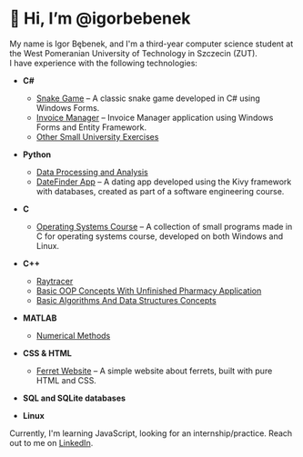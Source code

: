 # 👋 Hi, I’m @igorbebenek

My name is Igor Bębenek, and I'm a third-year computer science student at the West Pomeranian University of Technology in Szczecin (ZUT).  
I have experience with the following technologies:

- **C#**
  - [Snake Game](https://github.com/igorbebenek/Semester-3/tree/main/C%23/SnakeForms) – A classic snake game developed in C# using Windows Forms.
  - [Invoice Manager](https://github.com/igorbebenek/Semester-3/tree/main/C%23/InvoiceManagerForms/InvoiceManager) – Invoice Manager application using Windows Forms and Entity Framework.
  - [Other Small University Exercises](https://github.com/igorbebenek/Semester-3/tree/main/C%23)

- **Python**
  - [Data Processing and Analysis](https://github.com/igorbebenek/Semester-4/tree/main/Data%20Processing%20and%20Analysis)
  - [DateFinder App](https://github.com/igorbebenek/DateFinder) – A dating app developed using the Kivy framework with databases, created as part of a software engineering course.


- **C**
  - [Operating Systems Course](https://github.com/igorbebenek/Semester-3/tree/main/Operating%20Systems) – A collection of small programs made in C for operating systems course, developed on both Windows and Linux.

- **C++**
  - [Raytracer](https://github.com/igorbebenek/Semester-4/tree/main/Graphics%20and%20Visualization)
  - [Basic OOP Concepts With Unfinished Pharmacy Application](https://github.com/igorbebenek/Semester-2/tree/main/C%2B%2B%20Object-Oriented%20Programming)
  - [Basic Algorithms And Data Structures Concepts](https://github.com/igorbebenek/Semester-3/tree/main/Data%20Structures%20and%20Algorithms) 



- **MATLAB**
  - [Numerical Methods](https://github.com/igorbebenek/Semester-3/tree/main/Numerical%20Methods) 
- **CSS & HTML**
  - [Ferret Website](https://github.com/igorbebenek/IgorBebenek-ai1-labA) – A simple website about ferrets, built with pure HTML and CSS.
 
- **SQL and SQLite databases**   
- **Linux** 


Currently, I'm learning JavaScript, looking for an internship/practice.
Reach out to me on [LinkedIn](https://www.linkedin.com/in/igor-b%C4%99benek-3a8754314/).


